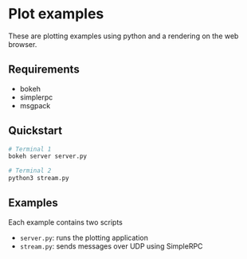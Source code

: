 # Plot examples

These are plotting examples using python and a rendering on the web browser.

## Requirements

- bokeh
- simplerpc
- msgpack

## Quickstart

```bash
# Terminal 1
bokeh server server.py

# Terminal 2
python3 stream.py
```

## Examples

Each example contains two scripts
- `server.py`: runs the plotting application
- `stream.py`: sends messages over UDP using SimpleRPC

